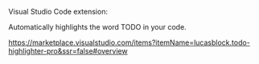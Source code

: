 Visual Studio Code extension:

Automatically highlights the word TODO in your code.

https://marketplace.visualstudio.com/items?itemName=lucasblock.todo-highlighter-pro&ssr=false#overview
